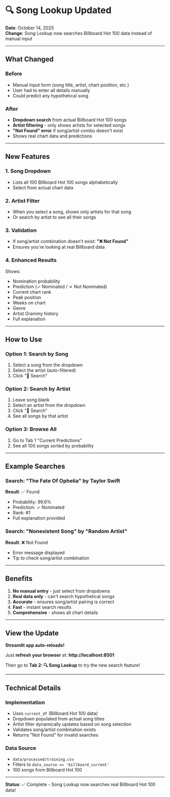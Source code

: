 # 🔍 Song Lookup Updated

**Date**: October 14, 2025  
**Change**: Song Lookup now searches Billboard Hot 100 data instead of manual input

---

## What Changed

### Before
- Manual input form (song title, artist, chart position, etc.)
- User had to enter all details manually
- Could predict any hypothetical song

### After
- **Dropdown search** from actual Billboard Hot 100 songs
- **Artist filtering** - only shows artists for selected songs
- **"Not Found" error** if song/artist combo doesn't exist
- Shows real chart data and predictions

---

## New Features

### 1. Song Dropdown
- Lists all 100 Billboard Hot 100 songs alphabetically
- Select from actual chart data

### 2. Artist Filter
- When you select a song, shows only artists for that song
- Or search by artist to see all their songs

### 3. Validation
- If song/artist combination doesn't exist: **"❌ Not Found"**
- Ensures you're looking at real Billboard data

### 4. Enhanced Results
Shows:
- Nomination probability
- Prediction (✓ Nominated / ✗ Not Nominated)
- Current chart rank
- Peak position
- Weeks on chart
- Genre
- Artist Grammy history
- Full explanation

---

## How to Use

### Option 1: Search by Song
1. Select a song from the dropdown
2. Select the artist (auto-filtered)
3. Click "🔎 Search"

### Option 2: Search by Artist
1. Leave song blank
2. Select an artist from the dropdown
3. Click "🔎 Search"
4. See all songs by that artist

### Option 3: Browse All
1. Go to Tab 1 "Current Predictions"
2. See all 100 songs sorted by probability

---

## Example Searches

### Search: "The Fate Of Ophelia" by Taylor Swift
**Result**: ✅ Found
- Probability: 99.6%
- Prediction: ✓ Nominated
- Rank: #1
- Full explanation provided

### Search: "Nonexistent Song" by "Random Artist"
**Result**: ❌ Not Found
- Error message displayed
- Tip to check song/artist combination

---

## Benefits

1. **No manual entry** - just select from dropdowns
2. **Real data only** - can't search hypothetical songs
3. **Accurate** - ensures song/artist pairing is correct
4. **Fast** - instant search results
5. **Comprehensive** - shows all chart details

---

## View the Update

**Streamlit app auto-reloads!**

Just **refresh your browser** at: **http://localhost:8501**

Then go to **Tab 2: 🔍 Song Lookup** to try the new search feature!

---

## Technical Details

### Implementation
- Uses `current_df` (Billboard Hot 100 data)
- Dropdown populated from actual song titles
- Artist filter dynamically updates based on song selection
- Validates song/artist combination exists
- Returns "Not Found" for invalid searches

### Data Source
- `data/processed/training.csv`
- Filters to `data_source == 'billboard_current'`
- 100 songs from Billboard Hot 100

---

**Status**: ✅ Complete - Song Lookup now searches real Billboard Hot 100 data!
